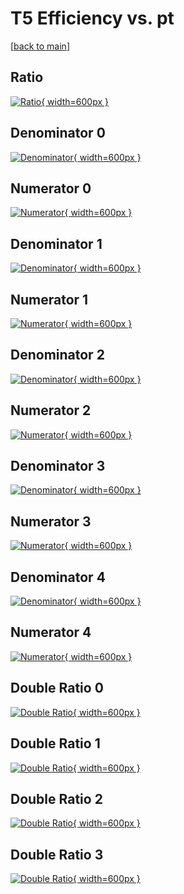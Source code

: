 # T5 Efficiency vs. pt

[[back to main](./)]



## Ratio

[![Ratio](../mtv/var/T5_vtr_321_0_eff_pt.png){ width=600px }](../mtv/var/T5_vtr_321_0_eff_pt.pdf)

## Denominator 0

[![Denominator](../mtv/den/T5_vtr_321_0_eff_pt_den0.png){ width=600px }](../mtv/den/T5_vtr_321_0_eff_pt_den0.pdf)

## Numerator 0

[![Numerator](../mtv/num/T5_vtr_321_0_eff_pt_num0.png){ width=600px }](../mtv/num/T5_vtr_321_0_eff_pt_num0.pdf)

## Denominator 1

[![Denominator](../mtv/den/T5_vtr_321_0_eff_pt_den1.png){ width=600px }](../mtv/den/T5_vtr_321_0_eff_pt_den1.pdf)

## Numerator 1

[![Numerator](../mtv/num/T5_vtr_321_0_eff_pt_num1.png){ width=600px }](../mtv/num/T5_vtr_321_0_eff_pt_num1.pdf)

## Denominator 2

[![Denominator](../mtv/den/T5_vtr_321_0_eff_pt_den2.png){ width=600px }](../mtv/den/T5_vtr_321_0_eff_pt_den2.pdf)

## Numerator 2

[![Numerator](../mtv/num/T5_vtr_321_0_eff_pt_num2.png){ width=600px }](../mtv/num/T5_vtr_321_0_eff_pt_num2.pdf)

## Denominator 3

[![Denominator](../mtv/den/T5_vtr_321_0_eff_pt_den3.png){ width=600px }](../mtv/den/T5_vtr_321_0_eff_pt_den3.pdf)

## Numerator 3

[![Numerator](../mtv/num/T5_vtr_321_0_eff_pt_num3.png){ width=600px }](../mtv/num/T5_vtr_321_0_eff_pt_num3.pdf)

## Denominator 4

[![Denominator](../mtv/den/T5_vtr_321_0_eff_pt_den4.png){ width=600px }](../mtv/den/T5_vtr_321_0_eff_pt_den4.pdf)

## Numerator 4

[![Numerator](../mtv/num/T5_vtr_321_0_eff_pt_num4.png){ width=600px }](../mtv/num/T5_vtr_321_0_eff_pt_num4.pdf)

## Double Ratio 0

[![Double Ratio](../mtv/ratio/T5_vtr_321_0_eff_pt_ratio0.png){ width=600px }](../mtv/ratio/T5_vtr_321_0_eff_pt_ratio0.pdf)

## Double Ratio 1

[![Double Ratio](../mtv/ratio/T5_vtr_321_0_eff_pt_ratio1.png){ width=600px }](../mtv/ratio/T5_vtr_321_0_eff_pt_ratio1.pdf)

## Double Ratio 2

[![Double Ratio](../mtv/ratio/T5_vtr_321_0_eff_pt_ratio2.png){ width=600px }](../mtv/ratio/T5_vtr_321_0_eff_pt_ratio2.pdf)

## Double Ratio 3

[![Double Ratio](../mtv/ratio/T5_vtr_321_0_eff_pt_ratio3.png){ width=600px }](../mtv/ratio/T5_vtr_321_0_eff_pt_ratio3.pdf)

